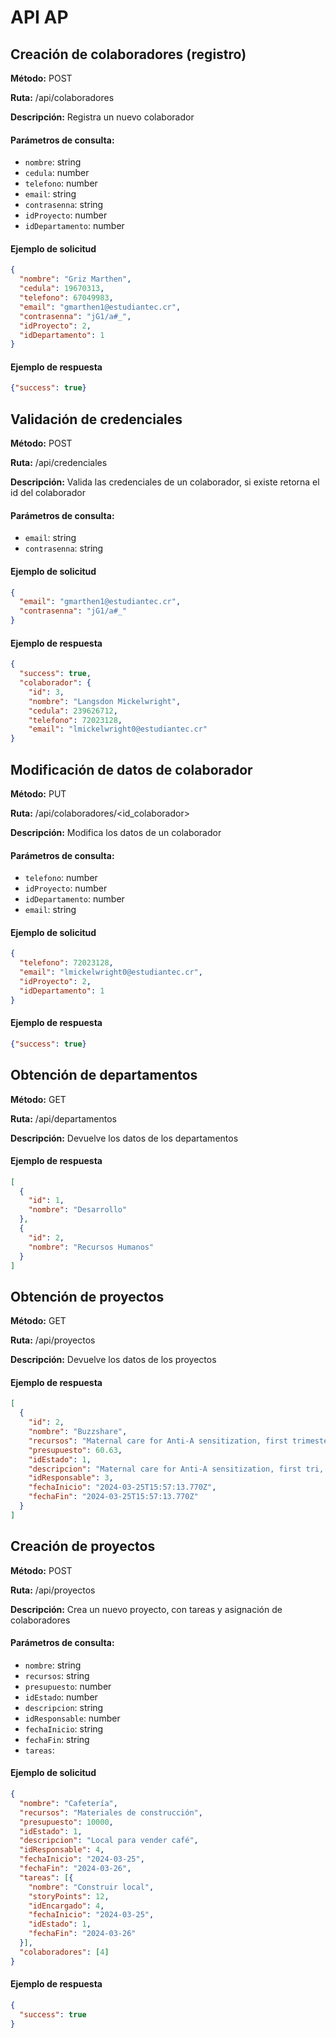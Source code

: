 # API AP

## Creación de colaboradores (registro)

**Método:** POST

**Ruta:** /api/colaboradores

**Descripción:** Registra un nuevo colaborador

#### Parámetros de consulta:
- `nombre`: string
- `cedula`: number
- `telefono`: number
- `email`: string
- `contrasenna`: string
- `idProyecto`: number
- `idDepartamento`: number

#### Ejemplo de solicitud
```json
{
  "nombre": "Griz Marthen",
  "cedula": 19670313,
  "telefono": 67049983,
  "email": "gmarthen1@estudiantec.cr",
  "contrasenna": "jG1/a#_",
  "idProyecto": 2,
  "idDepartamento": 1
}
```

#### Ejemplo de respuesta
```json
{"success": true}
```


## Validación de credenciales

**Método:** POST

**Ruta:** /api/credenciales

**Descripción:** Valida las credenciales de un colaborador, si existe retorna el id del colaborador

#### Parámetros de consulta:
- `email`: string
- `contrasenna`: string

#### Ejemplo de solicitud
```json
{
  "email": "gmarthen1@estudiantec.cr",
  "contrasenna": "jG1/a#_"
}
```

#### Ejemplo de respuesta
```json
{
  "success": true,
  "colaborador": {
    "id": 3,
    "nombre": "Langsdon Mickelwright",
    "cedula": 239626712,
    "telefono": 72023128,
    "email": "lmickelwright0@estudiantec.cr"
}
```


## Modificación de datos de colaborador

**Método:** PUT

**Ruta:** /api/colaboradores/<id_colaborador>

**Descripción:** Modifica los datos de un colaborador

#### Parámetros de consulta:
  - `telefono`: number
  - `idProyecto`: number
  - `idDepartamento`: number
  - `email`: string

#### Ejemplo de solicitud
```json
{
  "telefono": 72023128,
  "email": "lmickelwright0@estudiantec.cr",
  "idProyecto": 2,
  "idDepartamento": 1
}
```

#### Ejemplo de respuesta
```json
{"success": true}
```


## Obtención de departamentos

**Método:** GET

**Ruta:** /api/departamentos

**Descripción:** Devuelve los datos de los departamentos

#### Ejemplo de respuesta
```json
[
  {
    "id": 1,
    "nombre": "Desarrollo"
  },
  {
    "id": 2,
    "nombre": "Recursos Humanos"
  }
]
```



## Obtención de proyectos

**Método:** GET

**Ruta:** /api/proyectos

**Descripción:** Devuelve los datos de los proyectos

#### Ejemplo de respuesta
```json
[
  {
    "id": 2,
    "nombre": "Buzzshare",
    "recursos": "Maternal care for Anti-A sensitization, first trimester, fetus 1",
    "presupuesto": 60.63,
    "idEstado": 1,
    "descripcion": "Maternal care for Anti-A sensitization, first tri, fetus 1",
    "idResponsable": 3,
    "fechaInicio": "2024-03-25T15:57:13.770Z",
    "fechaFin": "2024-03-25T15:57:13.770Z"
  }
]
```


## Creación de proyectos

**Método:** POST

**Ruta:** /api/proyectos

**Descripción:** Crea un nuevo proyecto, con tareas y asignación de colaboradores

#### Parámetros de consulta:
- `nombre`: string
- `recursos`: string
- `presupuesto`: number
- `idEstado`: number
- `descripcion`: string
- `idResponsable`: number
- `fechaInicio`: string
- `fechaFin`: string
- `tareas`: 

#### Ejemplo de solicitud
```json
{
  "nombre": "Cafetería",
  "recursos": "Materiales de construcción",
  "presupuesto": 10000,
  "idEstado": 1,
  "descripcion": "Local para vender café",
  "idResponsable": 4,
  "fechaInicio": "2024-03-25",
  "fechaFin": "2024-03-26",
  "tareas": [{
    "nombre": "Construir local",
    "storyPoints": 12,
    "idEncargado": 4,
    "fechaInicio": "2024-03-25",
    "idEstado": 1,
    "fechaFin": "2024-03-26"
  }],
  "colaboradores": [4]
}
```

#### Ejemplo de respuesta
```json
{
  "success": true
}
```